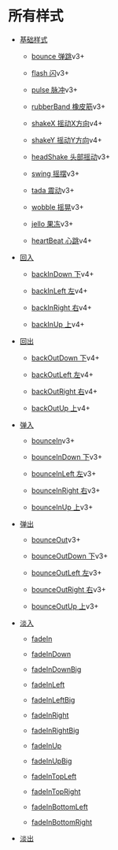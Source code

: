 # 所有样式

* [基础样式](style/basic.md)

  * [bounce 弹跳](style/basic.md/#bounce)<span class="tip">v3+</span>
  
  * [flash 闪](style/basic.md/#flash)<span class="tip">v3+</span>
  
  * [pulse 脉冲](style/basic.md/#pulse)<span class="tip">v3+</span>
  
  * [rubberBand 橡皮筋](style/basic.md/#rubberband)<span class="tip">v3+</span>
  
  * [shakeX 摇动X方向](style/basic.md/#shakex)<span class="tip">v4+</span>
  
  * [shakeY 摇动Y方向](style/basic.md/#shakey)<span class="tip">v4+</span>

  * [headShake 头部摇动](style/basic.md/#headshake)<span class="tip">v3+</span>

  * [swing 摇摆](style/basic.md/#swing)<span class="tip">v3+</span>

  * [tada 震动](style/basic.md/#tada)<span class="tip">v3+</span>

  * [wobble 摇晃](style/basic.md/#wobble)<span class="tip">v3+</span>

  * [jello 果冻](style/basic.md/#jello)<span class="tip">v3+</span>

  * [heartBeat 心跳](style/basic.md/#heartbeat)<span class="tip">v4+</span>

* [回入](style/backin.md)

  * [backInDown 下](style/backin.md#backindown)<span class="tip">v4+</span>

  * [backInLeft 左](style/backin.md#backinleft)<span class="tip">v4+</span>

  * [backInRight 右](style/backin.md#backinright)<span class="tip">v4+</span>
  
  * [backInUp 上](style/backin.md#backinup)<span class="tip">v4+</span>

* [回出](style/backout.md)

  * [backOutDown 下](style/backout.md#backoutdown)<span class="tip">v4+</span>

  * [backOutLeft 左](style/backout.md#backoutleft)<span class="tip">v4+</span>

  * [backOutRight 右](style/backout.md#backoutright)<span class="tip">v4+</span>
  
  * [backOutUp 上](style/backout.md#backoutup)<span class="tip">v4+</span>

* [弹入](style/bouncein.md)

  * [bounceIn](style/bouncein.md#bouncein)<span class="tip">v3+</span>

  * [bounceInDown 下](style/bouncein.md#bounceindown)<span class="tip">v3+</span>

  * [bounceInLeft 左](style/bouncein.md#bounceinleft)<span class="tip">v3+</span>

  * [bounceInRight 右](style/bouncein.md#bounceinright)<span class="tip">v3+</span>
  
  * [bounceInUp 上](style/bouncein.md#bounceinup)<span class="tip">v3+</span>

* [弹出](style/bounceout.md)

  * [bounceOut](style/bounceout.md#bounceout)<span class="tip">v3+</span>

  * [bounceOutDown 下](style/bounceout.md#bounceoutdown)<span class="tip">v3+</span>

  * [bounceOutLeft 左](style/bounceout.md#bounceoutleft)<span class="tip">v3+</span>

  * [bounceOutRight 右](style/bounceout.md#bounceoutright)<span class="tip">v3+</span>
  
  * [bounceOutUp 上](style/bounceout.md#bounceoutup)<span class="tip">v3+</span>

* [淡入](style/fadein.md)

  * [fadeIn](style/fadein.md#fadein)

  * [fadeInDown](style/fadein.md#fadeindown)

  * [fadeInDownBig](style/fadein.md#fadeindownbig)

  * [fadeInLeft](style/fadein.md#fadeinleft)

  * [fadeInLeftBig](style/fadein.md#fadeinleftbig)

  * [fadeInRight](style/fadein.md#fadeinright)

  * [fadeInRightBig](style/fadein.md#fadeinrightbig)

  * [fadeInUp](style/fadein.md#fadeinup)

  * [fadeInUpBig](style/fadein.md#fadeinupbig)

  * [fadeInTopLeft](style/fadein.md#fadeintopleft)

  * [fadeInTopRight](style/fadein.md#fadeintopright)

  * [fadeInBottomLeft](style/fadein.md#fadeinbottomleft)
  
  * [fadeInBottomRight](style/fadein.md#fadeinbottomright)

* [淡出](style/fadeout.md)